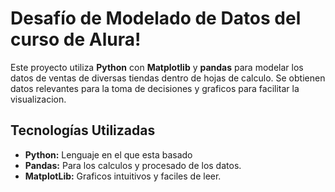 # Desafío de Modelado de Datos del curso de Alura!

Este proyecto utiliza **Python** con **Matplotlib** y **pandas** para modelar los datos de ventas de diversas tiendas dentro de hojas de calculo. Se obtienen datos relevantes para la toma de decisiones y graficos para facilitar la visualizacion.

## Tecnologías Utilizadas

- **Python:** Lenguaje en el que esta basado
- **Pandas:** Para los calculos y procesado de los datos.
- **MatplotLib:** Graficos intuitivos y faciles de leer.
